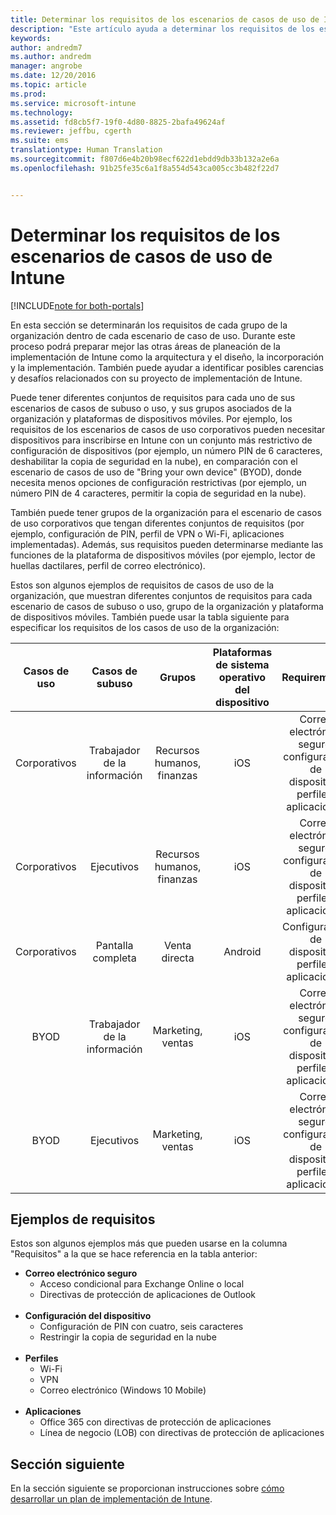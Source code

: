 ```yaml
---
title: Determinar los requisitos de los escenarios de casos de uso de Intune | Microsoft Docs
description: "Este artículo ayuda a determinar los requisitos de los escenarios de casos de subuso y de casos de uso de Intune para una implementación solo en la nube de Microsoft Intune."
keywords: 
author: andredm7
ms.author: andredm
manager: angrobe
ms.date: 12/20/2016
ms.topic: article
ms.prod: 
ms.service: microsoft-intune
ms.technology: 
ms.assetid: fd8cb5f7-19f0-4d80-8825-2bafa49624af
ms.reviewer: jeffbu, cgerth
ms.suite: ems
translationtype: Human Translation
ms.sourcegitcommit: f807d6e4b20b98ecf622d1ebdd9db33b132a2e6a
ms.openlocfilehash: 91b25fe35c6a1f8a554d543ca005cc3b482f22d7


---
```


# <a name="determine-intune-use-case-scenario-requirements"></a>Determinar los requisitos de los escenarios de casos de uso de Intune

[!INCLUDE[note for both-portals](../includes/note-for-both-portals.md)]

En esta sección se determinarán los requisitos de cada grupo de la organización dentro de cada escenario de caso de uso. Durante este proceso podrá preparar mejor las otras áreas de planeación de la implementación de Intune como la arquitectura y el diseño, la incorporación y la implementación. También puede ayudar a identificar posibles carencias y desafíos relacionados con su proyecto de implementación de Intune.

Puede tener diferentes conjuntos de requisitos para cada uno de sus escenarios de casos de subuso o uso, y sus grupos asociados de la organización y plataformas de dispositivos móviles. Por ejemplo, los requisitos de los escenarios de casos de uso corporativos pueden necesitar dispositivos para inscribirse en Intune con un conjunto más restrictivo de configuración de dispositivos (por ejemplo, un número PIN de 6 caracteres, deshabilitar la copia de seguridad en la nube), en comparación con el escenario de casos de uso de "Bring your own device" (BYOD), donde necesita menos opciones de configuración restrictivas (por ejemplo, un número PIN de 4 caracteres, permitir la copia de seguridad en la nube).

También puede tener grupos de la organización para el escenario de casos de uso corporativos que tengan diferentes conjuntos de requisitos (por ejemplo, configuración de PIN, perfil de VPN o Wi-Fi, aplicaciones implementadas). Además, sus requisitos pueden determinarse mediante las funciones de la plataforma de dispositivos móviles (por ejemplo, lector de huellas dactilares, perfil de correo electrónico).

Estos son algunos ejemplos de requisitos de casos de uso de la organización, que muestran diferentes conjuntos de requisitos para cada escenario de casos de subuso o uso, grupo de la organización y plataforma de dispositivos móviles. También puede usar la tabla siguiente para especificar los requisitos de los casos de uso de la organización:

| **Casos de uso** | **Casos de subuso** | **Grupos** | **Plataformas de sistema operativo del dispositivo** | **Requirements** |
|:---:|:---:|:---:|:---:|:---:|
| Corporativos | Trabajador de la información | Recursos humanos, finanzas | iOS | Correo electrónico seguro, configuración de dispositivo, perfiles, aplicaciones |                                                          
| Corporativos | Ejecutivos | Recursos humanos, finanzas | iOS | Correo electrónico seguro, configuración de dispositivo, perfiles, aplicaciones |                                                         
| Corporativos | Pantalla completa | Venta directa | Android | Configuración de dispositivo, perfiles, aplicaciones |
| BYOD | Trabajador de la información | Marketing, ventas | iOS | Correo electrónico seguro, configuración de dispositivo, perfiles, aplicaciones |                                                         
| BYOD | Ejecutivos | Marketing, ventas | iOS | Correo electrónico seguro, configuración de dispositivo, perfiles, aplicaciones |

## <a name="examples-of-requirements"></a>Ejemplos de requisitos

Estos son algunos ejemplos más que pueden usarse en la columna "Requisitos" a la que se hace referencia en la tabla anterior:

- **Correo electrónico seguro**
    - Acceso condicional para Exchange Online o local
    - Directivas de protección de aplicaciones de Outlook
<br></br>
- **Configuración del dispositivo**
    - Configuración de PIN con cuatro, seis caracteres
    - Restringir la copia de seguridad en la nube
<br></br>
- **Perfiles**
    - Wi-Fi
    - VPN
    - Correo electrónico (Windows 10 Mobile)
<br></br>
- **Aplicaciones**
    - Office 365 con directivas de protección de aplicaciones
    - Línea de negocio (LOB) con directivas de protección de aplicaciones

## <a name="next-section"></a>Sección siguiente

En la sección siguiente se proporcionan instrucciones sobre [cómo desarrollar un plan de implementación de Intune](section-4-develop-a-rollout-plan.md).



<!--HONumber=Dec16_HO5-->


